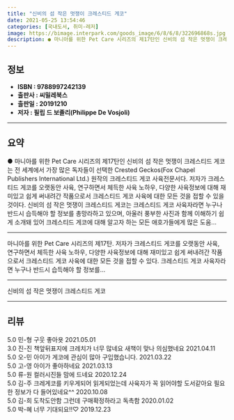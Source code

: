 ```yaml
---
title: "신비의 섬 작은 멋쟁이 크레스티드 게코"
date: 2021-05-25 13:54:46
categories: [국내도서, 취미-레저]
image: https://bimage.interpark.com/goods_image/6/8/6/8/322696868s.jpg
description: ● 마니아를 위한 Pet Care 시리즈의 제17탄인 신비의 섬 작은 멋쟁이 크레스티드 게코는 전 세계에서 가장 많은 독자들이 선택한 Crested Geckos(Fox Chapel Publishers lnternational Ltd.) 원작의 크레스티드 게코 사육전문서다. 저자가 크레
---
```


## **정보**

- **ISBN : 9788997242139**
- **출판사 : 씨밀레북스**
- **출판일 : 20191210**
- **저자 : 필립 드 보졸리(Philippe De Vosjoli)**

------



## **요약**

●  마니아를 위한 Pet Care 시리즈의 제17탄인 신비의 섬 작은 멋쟁이 크레스티드 게코는 전 세계에서 가장 많은 독자들이 선택한 Crested Geckos(Fox Chapel Publishers lnternational Ltd.) 원작의 크레스티드 게코 사육전문서다. 저자가 크레스티드 게코를 오랫동안 사육, 연구하면서 체득한 사육 노하우, 다양한 사육정보에 대해 재미있고 쉽게 써내려간 작품으로서 크레스티드 게코 사육에 대한 모든 것을 접할 수 있을 것이다. 신비의 섬 작은 멋쟁이 크레스티드 게코는 크레스티드 게코 사육자라면 누구나 반드시 습득해야 할 정보를 총망라하고 있으며, 아울러 풍부한 사진과 함께 이해하기 쉽게 소개돼 있어 크레스티드 게코에 대해 알고자 하는 모든 애호가들에게 많은 도움...

------

마니아를 위한 Pet Care 시리즈의 제17탄. 저자가 크레스티드 게코를 오랫동안 사육, 연구하면서 체득한 사육 노하우, 다양한 사육정보에 대해 재미있고 쉽게 써내려간 작품으로서 크레스티드 게코 사육에 대한 모든 것을 접할 수 있다. 크레스티드 게코 사육자라면 누구나 반드시 습득해야 할 정보를... 

------


신비의 섬 작은 멋쟁이 크레스티드 게코 

------


## **리뷰** 

5.0 민-형 구웃 좋아욧  2021.05.01 <br/>3.0 진-진 책앞뒤표지에 크레치가 너무 많네요 새책이 맞나
의심했네요 2021.04.11 <br/>5.0 오-민 아이가 게코에 관심이 많아 구입했습니다. 2021.03.22 <br/>5.0 고-영 아이가 좋아하네요 2021.03.13 <br/>5.0 류-원 컬러시진들 맘에 드네요 2020.12.24 <br/>5.0 김-주 크레게코를 키우게되어 읽게되었는데 사육자가 꼭 읽어야할 도서같아요 필요한 정보가 다 들어있네요^^ 2020.10.08 <br/>5.0 김-희 도착도안함 그런데 구매확정하라고 독촉함 2020.01.02 <br/>5.0 박-혜 너무 기대되요!!♡ 2019.12.23 <br/>